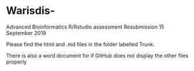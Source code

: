 # Warisdis-
Advanced Bioinformatics R/Rstudio assessment Resubmission 15 September 2019

Please find the html and .md files in the folder labelled Trunk. 

There is also a word document for if GitHub does not display the other files properly
